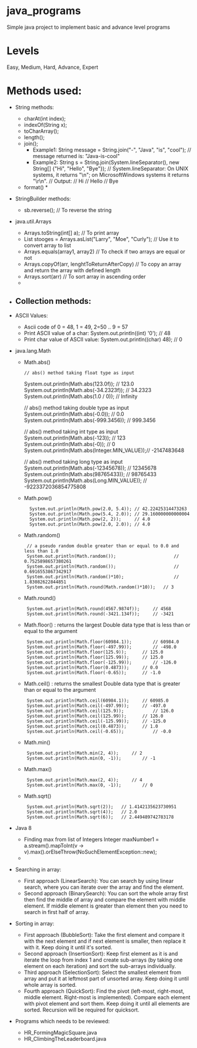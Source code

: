# java_programs
Simple java project to implement basic and advance level programs

# Levels
Easy, Medium, Hard, Advance, Expert

# Methods used:

* String methods:
	- charAt(int index);
	- indexOf(String x);
	- toCharArray();
	- length();
	- join();
		* Example1:
			String message = String.join("-", "Java", "is", "cool");
     		// message returned is: "Java-is-cool"
		* Example2:
			String s = String.join(System.lineSeparator(), new String[] {"Hi", "Hello", "Bye"});
			// System.lineSeparator: On UNIX systems, it returns "\n"; on MicrosoftWindows systems it returns "\r\n".
			// Output: 
			// Hi
			// Hello
			// Bye
	- format()
		* 

* StringBuilder methods:
	- sb.reverse();	// To reverse the string

* java.util.Arrays
	- Arrays.toString(int[] a); // To print array
	- List<String> stooges = Arrays.asList("Larry", "Moe", "Curly"); // Use it to convert array to list
	- Arrays.equals(array1, array2) // To check if two arrays are equal or not
	- Arrays.copyOf(arr, lenghtToReturnAfterCopy)	// To copy an array and return the array with defined length
	- Arrays.sort(arr)	// To sort array in ascending order
	- 

* Collection methods:
	-  
	
* ASCII Values:
	- Ascii code of 0 = 48, 1 = 49, 2=50 .. 9 = 57
	- Print ASCII value of a char: System.out.println((int) '0');  // 48
	- Print char value of ASCII value: System.out.println((char) 48);	 // 0

* java.lang.Math
    - Math.abs()	
	
		  // abs() method taking float type as input 
        System.out.println(Math.abs(123.0f)); 				// 123.0
        System.out.println(Math.abs(-34.2323f)); 			// 34.2323	
        System.out.println(Math.abs(1.0 / 0)); 			// Infinity
  
        // abs() method taking double type as input 
        System.out.println(Math.abs(-0.0)); 				// 0.0
        System.out.println(Math.abs(-999.3456)); 			// 999.3456
  
        // abs() method taking int type as input 
        System.out.println(Math.abs(-123)); 				// 123
        System.out.println(Math.abs(-0)); 					// 0
        System.out.println(Math.abs(Integer.MIN_VALUE));// -2147483648
  
        // abs() method taking long type as input 
        System.out.println(Math.abs(-12345678)); 			// 12345678
        System.out.println(Math.abs(98765433)); 			// 98765433
        System.out.println(Math.abs(Long.MIN_VALUE)); 	// -9223372036854775808
        
    - Math.pow()
    
	    	System.out.println(Math.pow(2.0, 5.4)); // 42.22425314473263
			System.out.println(Math.pow(5.4, 2.0));	// 29.160000000000004
			System.out.println(Math.pow(2, 2));		// 4.0
			System.out.println(Math.pow(2.0, 2.0));	// 4.0
			
	 - Math.random()
	 		
	 		// a pseudo random double greater than or equal to 0.0 and less than 1.0
			System.out.println(Math.random());						// 0.7525898657380261
			System.out.println(Math.random());						// 0.6916553867342917
			System.out.println(Math.random()*10);					// 1.83082622844851
			System.out.println(Math.round(Math.random()*10));	// 3
		
	 - Math.round()
	 	
	 		System.out.println(Math.round(4567.9874f));		// 4568
			System.out.println(Math.round(-3421.134f));		// -3421
		
	 - Math.floor() : returns the largest Double data type that is less than or equal to the argument
	 	
	 		System.out.println(Math.floor(60984.1));		// 60984.0
			System.out.println(Math.floor(-497.99));		// -498.0
			System.out.println(Math.floor(125.9));		// 125.0
			System.out.println(Math.floor(125.99));		// 125.0
			System.out.println(Math.floor(-125.99));		// -126.0
			System.out.println(Math.floor(0.4873));		// 0.0
			System.out.println(Math.floor(-0.65));		// -1.0

	 - Math.ceil() : returns the smallest Double data type that is greater than or equal to the argument
	 		
	 		System.out.println(Math.ceil(60984.1));		// 60985.0
			System.out.println(Math.ceil(-497.99));		// -497.0
			System.out.println(Math.ceil(125.9));			// 126.0
			System.out.println(Math.ceil(125.99));		// 126.0
			System.out.println(Math.ceil(-125.99));		// -125.0
			System.out.println(Math.ceil(0.4873));		// 1.0
			System.out.println(Math.ceil(-0.65));			// -0.0
	
	 - Math.min()
	 		
	 		System.out.println(Math.min(2, 4));		// 2
			System.out.println(Math.min(0, -1));		// -1
			
	 - Math.max()
	 		
	 		System.out.println(Math.max(2, 4));		// 4
			System.out.println(Math.max(0, -1));		// 0
			
	 - Math.sqrt()
	 		
	 		System.out.println(Math.sqrt(2));	// 1.4142135623730951
			System.out.println(Math.sqrt(4));	// 2.0
			System.out.println(Math.sqrt(6));	// 2.449489742783178

* Java 8 
	- Finding max from list of Integers
		Integer maxNumber1 = a.stream().mapToInt(v -> v).max().orElseThrow(NoSuchElementException::new);
	- 

* Searching in array:
	- First approach (LinearSearch): You can search by using linear search, where you can iterate over the array and find the element.
	- Second approach (BinarySearch): You can sort the whole array first then find the middle of array and compare the element with middle element. If middle element is greater than element then you need to search in first half of array.
	
* Sorting in array:
	- First approach (BubbleSort): Take the first element and compare it with the next element and if next element is smaller, then replace it with it. Keep doing it until it's sorted.
	- Second approach (InsertionSort): Keep first element as it is and iterate the loop from index 1 and create sub-arrays (by taking one element on each iteration) and sort the sub-arrays individually.
	- Third approach (SelectionSort): Select the smallest element from array and put it at leftmost part of unsorted array. Keep doing it until whole array is sorted.
	- Fourth approach (QuickSort): Find the pivot (left-most, right-most, middle element. Right-most is implemented). Compare each element with pivot element and sort them. Keep doing it until all elements are sorted. Recursion will be required for quicksort.
	
* Programs which needs to be reviewed:
	- HR_FormingMagicSquare.java
	- HR_ClimbingTheLeaderboard.java	 